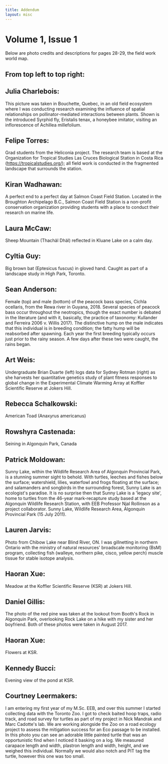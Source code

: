 ```yaml
---
title: Addendum
layout: misc
---
```


# Volume 1, Issue 1

Below are photo credits and descriptions for pages 28-29, the field work world map.

## From top left to top right:

## Julia Charlebois:

This picture was taken in Bouchette, Quebec, in an old field ecosystem where I was conducting
research examining the influence of spatial relationships on pollinator-mediated interactions
between plants. Shown is the introduced Syrphid fly, Eristalis tenax, a honeybee imitator,
visiting an inflorescence of Achillea millefolium.

## Felipe Torres:

Grad students from the Heliconia project. The research team is based at the Organization for
Tropical Studies Las Cruces Biological Station in Costa Rica (https://tropicalstudies.org/); all
field work is conducted in the fragmented landscape that surrounds the station.

## Kiran Wadhawan:

A perfect end to a perfect day at Salmon Coast Field Station. Located in the Broughton
Archipelago B.C., Salmon Coast Field Station is a non-profit conservation organization
providing students with a place to conduct their research on marine life.

## Laura McCaw:

Sheep Mountain (Thachäl Dhäl) reflected in Kluane Lake on a calm day.

## Cyltia Guy:

Big brown bat (Eptesicus fuscus) in gloved hand. Caught as part of a landscape study in High
Park, Toronto.

## Sean Anderson:

Female (top) and male (bottom) of the peacock bass species, Cichla ocellaris, from the Rewa
river in Guyana, 2018. Several species of peacock bass occur throughout the neotropics, though
the exact number is debated in the literature (and with it, basically, the practice of taxonomy:
Kullander and Ferreira 2006 v. Willis 2017). The distinctive hump on the male indicates that this
individual is in breeding condition; the fatty hump will be reabsorbed after spawning. Each year
the first breeding typically occurs just prior to the rainy season. A few days after these two were
caught, the rains began.

## Art Weis:

Undergraduate Brian Duarte (left) logs data for Sydney Rotman (right) as she harvests her
quantitative genetics study of plant fitness responses to global change in the Experimental
Climate Warming Array at Koffler Scientific Reserve at Jokers Hill.

## Rebecca Schalkowski:

American Toad (Anaxyrus americanus)

## Rowshyra Castenada:
Seining in Algonquin Park, Canada

## Patrick Moldowan:

Sunny Lake, within the Wildlife Research Area of Algonquin Provincial Park, is a stunning
summer sight to behold. With turtles, leeches and fishes below the surface; watershield, lilies,
waterfowl and frogs floating at the surface; and salamanders and songbirds in the surrounding
forest, Sunny Lake is an ecologist's paradise. It is no surprise then that Sunny Lake is a 'legacy
site', home to turtles from the 46-year mark-recapture study based at the Algonquin Wildlife
Research Station, with EEB Professor Njal Rollinson as a project collaborator.
Sunny Lake, Wildlife Research Area, Algonquin Provincial Park (15 July 2011).

## Lauren Jarvis:

Photo from Chibow Lake near Blind River, ON. I was gillnetting in northern Ontario with the
ministry of natural resources' broadscale monitoring (BsM) program, collecting fish (walleye,
northern pike, cisco, yellow perch) muscle tissue for stable isotope analysis.

## Haoran Xue:

Meadow at the Koffler Scientific Reserve (KSR) at Jokers Hill.

## Daniel Gillis:

The photo of the red pine was taken at the lookout from Booth's Rock in Algonquin Park,
overlooking Rock Lake on a hike with my sister and her boyfriend. Both of these photos were
taken in August 2017.

## Haoran Xue:

Flowers at KSR.

## Kennedy Bucci:

Evening view of the pond at KSR.

## Courtney Leermakers:

I am entering my first year of my M.Sc. EEB, and over this summer I started collecting data with
the Toronto Zoo. I got to check baited hoop traps, radio track, and road survey for turtles as part
of my project in Nick Mandrak and Marc Cadotte's lab. We are working alongside the Zoo on a
road ecology project to assess the mitigation success for an Eco passage to be installed. In this
photo you can see an adorable little painted turtle that was an opportunistic find when I noticed it
basking on a log. We measured carapace length and width, plastron length and width, height, and
we weighed this individual. Normally we would also notch and PIT tag the turtle, however this
one was too small.
